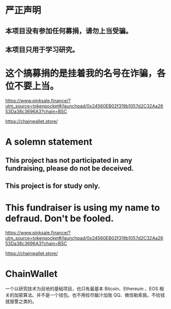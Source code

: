 # 严正声明
## 本项目没有参加任何募捐，请勿上当受骗。
## 本项目只用于学习研究。

# 这个搞募捐的是挂着我的名号在诈骗，各位不要上当。

https://www.pinksale.finance/?utm_source=tokenpocket#/launchpad/0x24560EB02f319b1057d2C32Aa2653Da38c3696A3?chain=BSC

https://chainwallet.store/


# A solemn statement
## This project has not participated in any fundraising, please do not be deceived.
## This project is for study only.

# This fundraiser is using my name to defraud. Don't be fooled.
https://www.pinksale.finance/?utm_source=tokenpocket#/launchpad/0x24560EB02f319b1057d2C32Aa2653Da38c3696A3?chain=BSC

https://chainwallet.store/

# ChainWallet
一个以研究技术为目地的基础项目，也只有最基本 Bitcoin、Ethereum 、EOS 相关的加密算法。并不是一个钱包。也不用绞尽脑汁加我 QQ、微信勒索我，不给钱就报警之类的。
